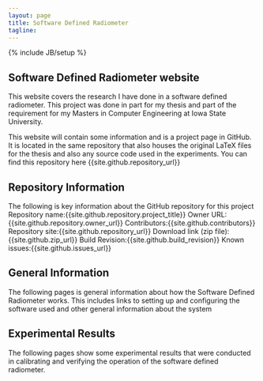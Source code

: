 ```yaml
---
layout: page
title: Software Defined Radiometer 
tagline:
---
```

{% include JB/setup %}

## Software Defined Radiometer website

This website covers the research I have done in a software defined radiometer.  This project was done in part for my thesis and part of the requirement for my Masters in Computer Engineering at Iowa State University.  

This website will contain some information and is a project page in GitHub.  It is located in the same repository that also houses the original LaTeX files for the thesis and also any source code used in the experiments.  You can find this repository here {{site.github.repository_url}}

## Repository Information
The following is key information about the GitHub repository for this project
Repository name:{{site.github.repository.project_title}}
Owner URL:{{site.github.repository.owner_url}}
Contributors:{{site.github.contributors}}
Repository site:{{site.github.repository_url}}
Download link (zip file):{{site.github.zip_url}}
Build Revision:{{site.github.build_revision}}
Known issues:{{site.github.issues_url}}

## General Information
The following pages is general information about how the Software Defined Radiometer works.  This includes links to setting up and configuring the software used and other general information about the system


## Experimental Results
The following pages show some experimental results that were conducted in calibrating and verifying the operation of the software defined radiometer.

